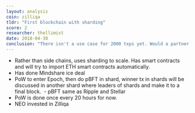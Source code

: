 ```yaml
---
layout: analysis
coin: zilliqa
tldr: "First blockchain with sharding"
score: 2
researcher: thellimist
date: 2018-04-30
conclusion: "There isn't a use case for 2000 txps yet. Would a partner use ZIlliqa in production to utilize that much txps? Seems there is no real life value for Zilliqa but only a technological innovation."
---
```


- Rather than side chains, uses sharding to scale. Has smart contracts and will try to import ETH smart contracts automatically. 
- Has done Mindshare ice deal
- PoW to enter Epoch, then do pBFT in shard, winner tx in shards will be discussed in another shard where leaders of shards and make it to a final block.
 - pBFT same as Ripple and Stellar 
- PoW is done once every 20 hours for now.
- NEO invested in Zilliqa